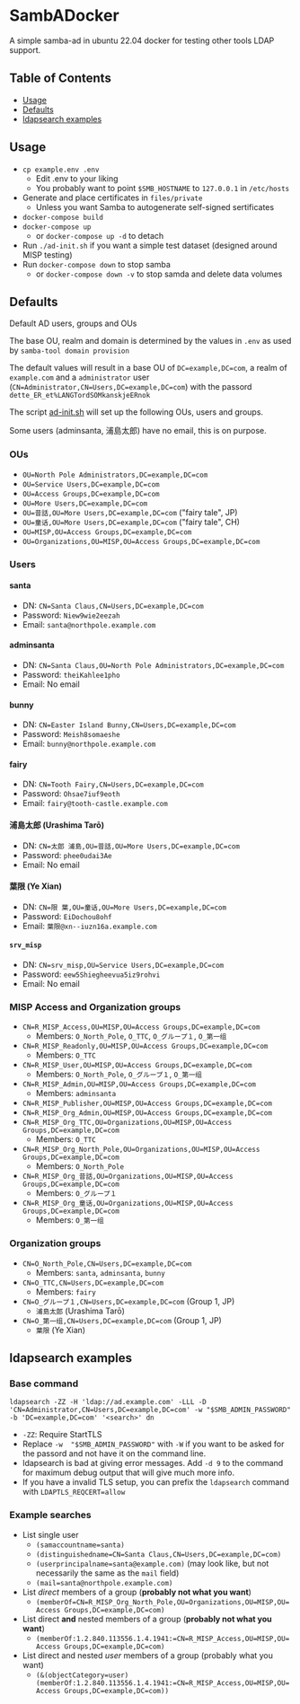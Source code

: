 # SambADocker

A simple samba-ad in ubuntu 22.04 docker for testing other tools LDAP support.

## Table of Contents
* [Usage](#usage)
* [Defaults](ad-content)
* [ldapsearch examples](#ldapsearch-examples)

## Usage <a name="usage"/>
* `cp example.env .env`
  * Edit .env to your liking
  * You probably want to point `$SMB_HOSTNAME` to `127.0.0.1` in `/etc/hosts`
* Generate and place certificates in `files/private`
  * Unless you want Samba to autogenerate self-signed sertificates
* `docker-compose build`
* `docker-compose up`
  * or `docker-compose up -d` to detach
* Run `./ad-init.sh` if you want a simple test dataset (designed around MISP testing)
* Run `docker-compose down` to stop samba
  * or `docker-compose down -v` to stop samda and delete data volumes


## Defaults

Default AD users, groups and OUs

The base OU, realm and domain is determined by the values in `.env` as used by `samba-tool domain provision`

The default values will result in a base OU of `DC=example,DC=com`, a realm of `example.com` and a `administrator` user (`CN=Administrator,CN=Users,DC=example,DC=com`) with the passord `dette_ER_et%LANGTordSOMkanskjeERnok`

The script [ad-init.sh](ad-init.sh) will set up the following OUs, users and groups.

Some users (adminsanta, 浦島太郎) have no email, this is on purpose.

### OUs
* `OU=North Pole Administrators,DC=example,DC=com`
* `OU=Service Users,DC=example,DC=com`
* `OU=Access Groups,DC=example,DC=com`
* `OU=More Users,DC=example,DC=com`
* `OU=昔話,OU=More Users,DC=example,DC=com` ("fairy tale", JP)
* `OU=童话,OU=More Users,DC=example,DC=com` ("fairy tale", CH)
* `OU=MISP,OU=Access Groups,DC=example,DC=com`
* `OU=Organizations,OU=MISP,OU=Access Groups,DC=example,DC=com`


### Users

#### santa
* DN: `CN=Santa Claus,CN=Users,DC=example,DC=com`
* Password: `Niew9wie2eezah`
* Email: `santa@northpole.example.com`

#### adminsanta
* DN: `CN=Santa Claus,OU=North Pole Administrators,DC=example,DC=com`
* Password: `theiKahlee1pho`
* Email: No email

#### bunny
* DN: `CN=Easter Island Bunny,CN=Users,DC=example,DC=com`
* Password: `Meish8somaeshe`
* Email: `bunny@northpole.example.com`

#### fairy
* DN: `CN=Tooth Fairy,CN=Users,DC=example,DC=com`
* Password: `Ohsae7iuf9eoth`
* Email: `fairy@tooth-castle.example.com`

#### 浦島太郎 (Urashima Tarō)
* DN: `CN=太郎 浦島,OU=昔話,OU=More Users,DC=example,DC=com`
* Password: `phee0udai3Ae`
* Email: No email

#### 葉限 (Ye Xian)
* DN: `CN=限 葉,OU=童话,OU=More Users,DC=example,DC=com`
* Password: `EiDochou8ohf`
* Email: `葉限@xn--iuzn16a.example.com`

#### `srv_misp`
* DN: `CN=srv_misp,OU=Service Users,DC=example,DC=com`
* Password: `eew5Shiegheevua5iz9rohvi`
* Email: No email

### MISP Access and Organization groups
* `CN=R_MISP_Access,OU=MISP,OU=Access Groups,DC=example,DC=com`
  * Members: `O_North_Pole`, `O_TTC`, `O_グループ１`, `O_第一组`
* `CN=R_MISP_Readonly,OU=MISP,OU=Access Groups,DC=example,DC=com`
  * Members: `O_TTC` 
* `CN=R_MISP_User,OU=MISP,OU=Access Groups,DC=example,DC=com`
  * Members: `O_North_Pole`, `O_グループ１`, `O_第一组`
* `CN=R_MISP_Admin,OU=MISP,OU=Access Groups,DC=example,DC=com`
  * Members: `adminsanta`
* `CN=R_MISP_Publisher,OU=MISP,OU=Access Groups,DC=example,DC=com`
* `CN=R_MISP_Org_Admin,OU=MISP,OU=Access Groups,DC=example,DC=com`
* `CN=R_MISP_Org_TTC,OU=Organizations,OU=MISP,OU=Access Groups,DC=example,DC=com`
  * Members: `O_TTC` 
* `CN=R_MISP_Org_North_Pole,OU=Organizations,OU=MISP,OU=Access Groups,DC=example,DC=com`
  * Members: `O_North_Pole`
* `CN=R_MISP_Org_昔話,OU=Organizations,OU=MISP,OU=Access Groups,DC=example,DC=com`
  * Members: `O_グループ１`
* `CN=R_MISP_Org_童话,OU=Organizations,OU=MISP,OU=Access Groups,DC=example,DC=com`
  * Members: `O_第一组`

### Organization groups
* `CN=O_North_Pole,CN=Users,DC=example,DC=com`
  * Members: `santa`, `adminsanta`, `bunny` 
* `CN=O_TTC,CN=Users,DC=example,DC=com`
  * Members: `fairy`
* `CN=O_グループ１,CN=Users,DC=example,DC=com` (Group 1, JP)
  * `浦島太郎` (Urashima Tarō)
* `CN=O_第一组,CN=Users,DC=example,DC=com`  (Group 1, JP)
  * `葉限` (Ye Xian)

## ldapsearch examples <a name="ldapsearch-examples"/>
### Base command
`ldapsearch -ZZ -H 'ldap://ad.example.com' -LLL -D 'CN=Administrator,CN=Users,DC=example,DC=com' -w "$SMB_ADMIN_PASSWORD" -b 'DC=example,DC=com' '<search>' dn`

* `-ZZ`: Require StartTLS
* Replace `-w  "$SMB_ADMIN_PASSWORD"` with `-W` if you want to be asked for the passord and not have it on the command line. 
* ldapsearch is bad at giving error messages. Add `-d 9` to the command for maximum debug output that will give much more info.
* If you have a invalid TLS setup, you can prefix the `ldapsearch` command with `LDAPTLS_REQCERT=allow `

### Example searches
* List single user
  * `(samaccountname=santa)`
  * `(distinguishedname=CN=Santa Claus,CN=Users,DC=example,DC=com)`
  * `(userprincipalname=santa@example.com)` (may look like, but not necessarily the same as the `mail` field)
  * `(mail=santa@northpole.example.com)`
* List _direct_ members of a group (__probably not what you want__)
  * `(memberOf=CN=R_MISP_Org_North_Pole,OU=Organizations,OU=MISP,OU=Access Groups,DC=example,DC=com)`
* List direct __and__ nested members of a group (__probably not what you want__)
  * `(memberOf:1.2.840.113556.1.4.1941:=CN=R_MISP_Access,OU=MISP,OU=Access Groups,DC=example,DC=com)`
* List direct and nested _user_ members of a group (probably what you want)
  * `(&(objectCategory=user)(memberOf:1.2.840.113556.1.4.1941:=CN=R_MISP_Access,OU=MISP,OU=Access Groups,DC=example,DC=com))`
